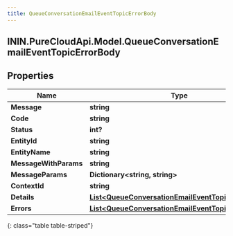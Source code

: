 ```yaml
---
title: QueueConversationEmailEventTopicErrorBody
---
```

## ININ.PureCloudApi.Model.QueueConversationEmailEventTopicErrorBody

## Properties

|Name | Type | Description | Notes|
|------------ | ------------- | ------------- | -------------|
| **Message** | **string** |  | [optional] |
| **Code** | **string** |  | [optional] |
| **Status** | **int?** |  | [optional] |
| **EntityId** | **string** |  | [optional] |
| **EntityName** | **string** |  | [optional] |
| **MessageWithParams** | **string** |  | [optional] |
| **MessageParams** | **Dictionary&lt;string, string&gt;** |  | [optional] |
| **ContextId** | **string** |  | [optional] |
| **Details** | [**List&lt;QueueConversationEmailEventTopicDetail&gt;**](QueueConversationEmailEventTopicDetail.html) |  | [optional] |
| **Errors** | [**List&lt;QueueConversationEmailEventTopicErrorBody&gt;**](QueueConversationEmailEventTopicErrorBody.html) |  | [optional] |
{: class="table table-striped"}


